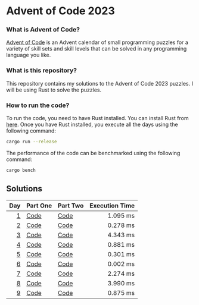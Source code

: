# Advent of Code 2023

### What is Advent of Code?
[Advent of Code](https://adventofcode.com/) is an Advent calendar of small programming puzzles for a variety of skill sets and skill levels that can be solved in any programming language you like.

### What is this repository?
This repository contains my solutions to the Advent of Code 2023 puzzles. I will be using Rust to solve the puzzles.

### How to run the code?
To run the code, you need to have Rust installed. You can install Rust from [here](https://www.rust-lang.org/tools/install). Once you have Rust installed, you execute all the days using the following command:

```bash
cargo run --release
```

The performance of the code can be benchmarked using the following command:

```bash
cargo bench
```


## Solutions

| Day                                        | Part One               | Part Two               | Execution Time |
| -----------------------------------------: | ---------------------- | ---------------------- | -------------: |
| [1](https://adventofcode.com/2023/day/1)   | [Code](src/day_01a.rs) | [Code](src/day_01b.rs) | 1.095 ms       |
| [2](https://adventofcode.com/2023/day/2)   | [Code](src/day_02a.rs) | [Code](src/day_02b.rs) | 0.278 ms       |
| [3](https://adventofcode.com/2023/day/3)   | [Code](src/day_03a.rs) | [Code](src/day_03b.rs) | 4.343 ms       |
| [4](https://adventofcode.com/2023/day/4)   | [Code](src/day_04.rs)  | [Code](src/day_04.rs)  | 0.881 ms       |
| [5](https://adventofcode.com/2023/day/5)   | [Code](src/day_05.rs)  | [Code](src/day_05.rs)  | 0.301 ms       |
| [6](https://adventofcode.com/2023/day/6)   | [Code](src/day_06.rs)  | [Code](src/day_06.rs)  | 0.002 ms       |
| [7](https://adventofcode.com/2023/day/7)   | [Code](src/day_07.rs)  | [Code](src/day_07.rs)  | 2.274 ms       |
| [8](https://adventofcode.com/2023/day/8)   | [Code](src/day_08.rs)  | [Code](src/day_08.rs)  | 3.990 ms       |
| [9](https://adventofcode.com/2023/day/9)   | [Code](src/day_09.rs)  | [Code](src/day_09.rs)  | 0.875 ms       |
